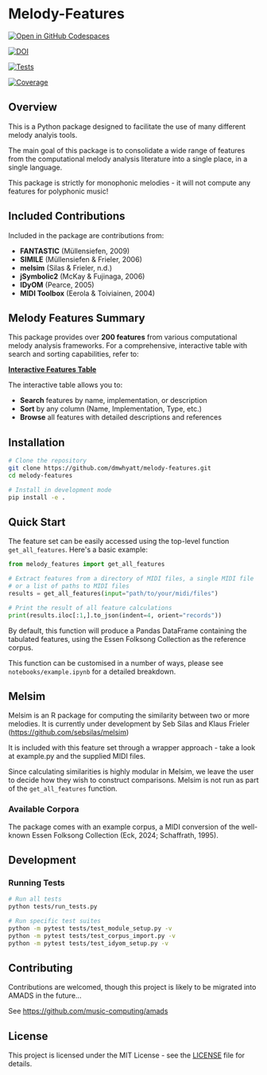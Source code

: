 # Melody-Features

[![Open in GitHub Codespaces](https://github.com/codespaces/badge.svg)](https://github.com/codespaces/new?hide_repo_select=true&ref=main&repo=1023590972)

[![DOI](https://zenodo.org/badge/1023590972.svg)](https://doi.org/10.5281/zenodo.16894207)

[![Tests](https://github.com/dmwhyatt/melody-features/workflows/Tests/badge.svg)](https://github.com/dmwhyatt/melody-features/actions)

[![Coverage](https://codecov.io/gh/dmwhyatt/melody-features/branch/main/graph/badge.svg)](https://codecov.io/gh/dmwhyatt/melody-features)

## Overview
This is a Python package designed to facilitate the use of many different melody analyis tools. 

The main goal of this package is to consolidate a wide range of features from the computational melody analysis literature
into a single place, in a single language.

This package is strictly for monophonic melodies - it will not compute any features for polyphonic music!


## Included Contributions

Included in the package are contributions from:

- **FANTASTIC** (Müllensiefen, 2009)
- **SIMILE** (Müllensiefen & Frieler, 2006)
- **melsim** (Silas & Frieler, n.d.)
- **jSymbolic2** (McKay & Fujinaga, 2006)
- **IDyOM** (Pearce, 2005)
- **MIDI Toolbox** (Eerola & Toiviainen, 2004)

## Melody Features Summary

This package provides over **200 features** from various computational melody analysis frameworks. For a comprehensive, interactive table with search and sorting capabilities, refer to:

**[Interactive Features Table](https://dmwhyatt.github.io/melody-features/)**

The interactive table allows you to:
- **Search** features by name, implementation, or description
- **Sort** by any column (Name, Implementation, Type, etc.)
- **Browse** all features with detailed descriptions and references

## Installation

```bash
# Clone the repository
git clone https://github.com/dmwhyatt/melody-features.git
cd melody-features

# Install in development mode
pip install -e .
```

## Quick Start

The feature set can be easily accessed using the top-level function `get_all_features`. Here's a basic example:

```python
from melody_features import get_all_features

# Extract features from a directory of MIDI files, a single MIDI file
# or a list of paths to MIDI files
results = get_all_features(input="path/to/your/midi/files")

# Print the result of all feature calculations
print(results.iloc[:1,].to_json(indent=4, orient="records"))

```

By default, this function will produce a Pandas DataFrame containing the tabulated features, using the Essen Folksong Collection as the reference corpus.


This function can be customised in a number of ways, please see `notebooks/example.ipynb` for a detailed breakdown.

## Melsim

Melsim is an R package for computing the similarity between two or more melodies. It is currently under development by Seb Silas and Klaus Frieler (https://github.com/sebsilas/melsim)

It is included with this feature set through a wrapper approach - take a look at example.py and the supplied MIDI files.

Since calculating similarities is highly modular in Melsim, we leave the user to decide how they wish to construct comparisons. Melsim is not run as part of the `get_all_features` function.

### Available Corpora

The package comes with an example corpus, a MIDI conversion of the well-known Essen Folksong Collection (Eck, 2024; Schaffrath, 1995).

## Development

### Running Tests

```bash
# Run all tests
python tests/run_tests.py

# Run specific test suites
python -m pytest tests/test_module_setup.py -v
python -m pytest tests/test_corpus_import.py -v
python -m pytest tests/test_idyom_setup.py -v
```

## Contributing

Contributions are welcomed, though this project is likely to be migrated into AMADS in the future...

See https://github.com/music-computing/amads

## License

This project is licensed under the MIT License - see the [LICENSE](LICENSE) file for details.
